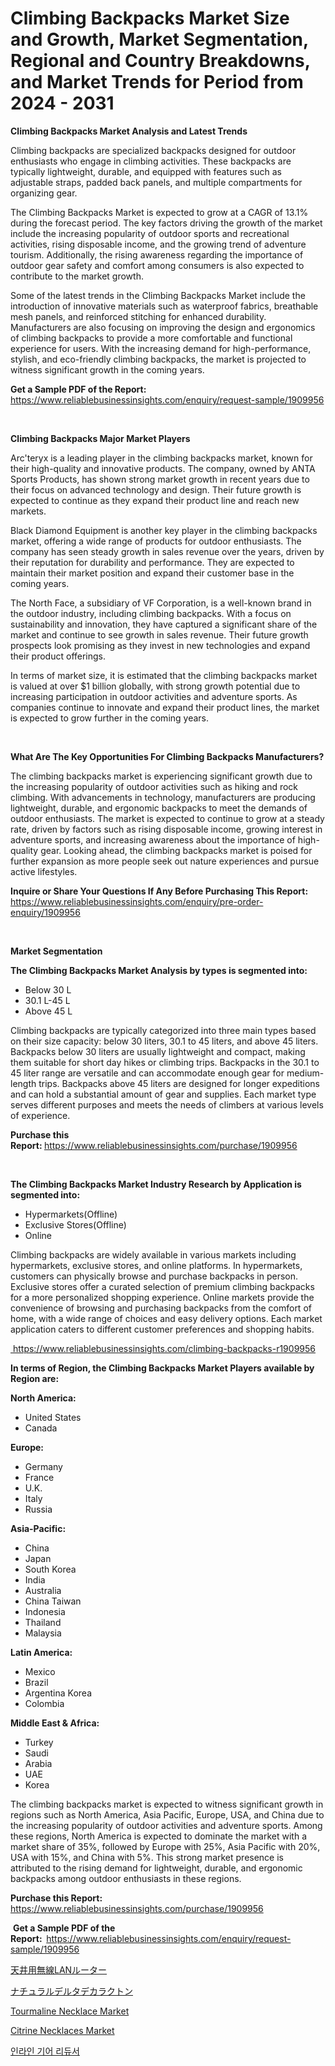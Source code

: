 <p><h1>Climbing Backpacks Market Size and Growth, Market Segmentation, Regional and Country Breakdowns, and Market Trends for Period from 2024 -  2031</h1></p><p><strong>Climbing Backpacks Market Analysis and Latest Trends</strong></p>
<p><p>Climbing backpacks are specialized backpacks designed for outdoor enthusiasts who engage in climbing activities. These backpacks are typically lightweight, durable, and equipped with features such as adjustable straps, padded back panels, and multiple compartments for organizing gear. </p><p>The Climbing Backpacks Market is expected to grow at a CAGR of 13.1% during the forecast period. The key factors driving the growth of the market include the increasing popularity of outdoor sports and recreational activities, rising disposable income, and the growing trend of adventure tourism. Additionally, the rising awareness regarding the importance of outdoor gear safety and comfort among consumers is also expected to contribute to the market growth.</p><p>Some of the latest trends in the Climbing Backpacks Market include the introduction of innovative materials such as waterproof fabrics, breathable mesh panels, and reinforced stitching for enhanced durability. Manufacturers are also focusing on improving the design and ergonomics of climbing backpacks to provide a more comfortable and functional experience for users. With the increasing demand for high-performance, stylish, and eco-friendly climbing backpacks, the market is projected to witness significant growth in the coming years.</p></p>
<p><strong>Get a Sample PDF of the Report:&nbsp;</strong> <a href="https://www.reliablebusinessinsights.com/enquiry/request-sample/1909956">https://www.reliablebusinessinsights.com/enquiry/request-sample/1909956</a></p>
<p>&nbsp;</p>
<p><strong>Climbing Backpacks Major Market Players</strong></p>
<p><p>Arc'teryx is a leading player in the climbing backpacks market, known for their high-quality and innovative products. The company, owned by ANTA Sports Products, has shown strong market growth in recent years due to their focus on advanced technology and design. Their future growth is expected to continue as they expand their product line and reach new markets.</p><p>Black Diamond Equipment is another key player in the climbing backpacks market, offering a wide range of products for outdoor enthusiasts. The company has seen steady growth in sales revenue over the years, driven by their reputation for durability and performance. They are expected to maintain their market position and expand their customer base in the coming years.</p><p>The North Face, a subsidiary of VF Corporation, is a well-known brand in the outdoor industry, including climbing backpacks. With a focus on sustainability and innovation, they have captured a significant share of the market and continue to see growth in sales revenue. Their future growth prospects look promising as they invest in new technologies and expand their product offerings.</p><p>In terms of market size, it is estimated that the climbing backpacks market is valued at over $1 billion globally, with strong growth potential due to increasing participation in outdoor activities and adventure sports. As companies continue to innovate and expand their product lines, the market is expected to grow further in the coming years.</p></p>
<p>&nbsp;</p>
<p><strong>What Are The Key Opportunities For Climbing Backpacks Manufacturers?</strong></p>
<p><p>The climbing backpacks market is experiencing significant growth due to the increasing popularity of outdoor activities such as hiking and rock climbing. With advancements in technology, manufacturers are producing lightweight, durable, and ergonomic backpacks to meet the demands of outdoor enthusiasts. The market is expected to continue to grow at a steady rate, driven by factors such as rising disposable income, growing interest in adventure sports, and increasing awareness about the importance of high-quality gear. Looking ahead, the climbing backpacks market is poised for further expansion as more people seek out nature experiences and pursue active lifestyles.</p></p>
<p><strong>Inquire or Share Your Questions If Any Before Purchasing This Report:</strong> <a href="https://www.reliablebusinessinsights.com/enquiry/pre-order-enquiry/1909956">https://www.reliablebusinessinsights.com/enquiry/pre-order-enquiry/1909956</a></p>
<p>&nbsp;</p>
<p><strong>Market Segmentation</strong></p>
<p><strong>The Climbing Backpacks Market Analysis by types is segmented into:</strong></p>
<p><ul><li>Below 30 L</li><li>30.1 L-45 L</li><li>Above 45 L</li></ul></p>
<p><p>Climbing backpacks are typically categorized into three main types based on their size capacity: below 30 liters, 30.1 to 45 liters, and above 45 liters. Backpacks below 30 liters are usually lightweight and compact, making them suitable for short day hikes or climbing trips. Backpacks in the 30.1 to 45 liter range are versatile and can accommodate enough gear for medium-length trips. Backpacks above 45 liters are designed for longer expeditions and can hold a substantial amount of gear and supplies. Each market type serves different purposes and meets the needs of climbers at various levels of experience.</p></p>
<p><strong>Purchase this Report:&nbsp;</strong><a href="https://www.reliablebusinessinsights.com/purchase/1909956">https://www.reliablebusinessinsights.com/purchase/1909956</a></p>
<p>&nbsp;</p>
<p><strong>The Climbing Backpacks Market Industry Research by Application is segmented into:</strong></p>
<p><ul><li>Hypermarkets(Offline)</li><li>Exclusive Stores(Offline)</li><li>Online</li></ul></p>
<p><p>Climbing backpacks are widely available in various markets including hypermarkets, exclusive stores, and online platforms. In hypermarkets, customers can physically browse and purchase backpacks in person. Exclusive stores offer a curated selection of premium climbing backpacks for a more personalized shopping experience. Online markets provide the convenience of browsing and purchasing backpacks from the comfort of home, with a wide range of choices and easy delivery options. Each market application caters to different customer preferences and shopping habits.</p></p>
<p><a href="https://www.reliablebusinessinsights.com/climbing-backpacks-r1909956">&nbsp;https://www.reliablebusinessinsights.com/climbing-backpacks-r1909956</a></p>
<p><strong>In terms of Region, the Climbing Backpacks Market Players available by Region are:</strong></p>
<p>
    <p> <strong> North America: </strong>
        <ul>
            <li>United States</li>
            <li>Canada</li>
        </ul>
        </p> 
    <p> <strong> Europe: </strong>
        <ul>
            <li>Germany</li>
            <li>France</li>
            <li>U.K.</li>
            <li>Italy</li>
            <li>Russia</li>
        </ul>
        </p> 
    <p> <strong> Asia-Pacific: </strong>
        <ul>
            <li>China</li>
            <li>Japan</li>
            <li>South Korea</li>
            <li>India</li>
            <li>Australia</li>
            <li>China Taiwan</li>
            <li>Indonesia</li>
            <li>Thailand</li>
            <li>Malaysia</li>
        </ul>
        </p> 
    <p> <strong> Latin America: </strong>
        <ul>
            <li>Mexico</li>
            <li>Brazil</li>
            <li>Argentina Korea</li>
            <li>Colombia</li>
        </ul>
        </p> 
    <p> <strong> Middle East & Africa: </strong>
        <ul>
            <li>Turkey</li>
            <li>Saudi</li>
            <li>Arabia</li>
            <li>UAE</li>
            <li>Korea</li>
        </ul>
    </p>
    </p>
<p><p>The climbing backpacks market is expected to witness significant growth in regions such as North America, Asia Pacific, Europe, USA, and China due to the increasing popularity of outdoor activities and adventure sports. Among these regions, North America is expected to dominate the market with a market share of 35%, followed by Europe with 25%, Asia Pacific with 20%, USA with 15%, and China with 5%. This strong market presence is attributed to the rising demand for lightweight, durable, and ergonomic backpacks among outdoor enthusiasts in these regions.</p></p>
<p><strong>Purchase this Report: </strong><a href="https://www.reliablebusinessinsights.com/purchase/1909956">https://www.reliablebusinessinsights.com/purchase/1909956</a></p>
<p>&nbsp;<strong>Get a Sample PDF of the Report:&nbsp;&nbsp;</strong><a href="https://www.reliablebusinessinsights.com/enquiry/request-sample/1909956">https://www.reliablebusinessinsights.com/enquiry/request-sample/1909956</a></p>
<p><strong></strong></p>
<p><p><a href="https://github.com/BrionnaBoyle/Market-Research-Report-List-1/blob/main/3182192142364.md">天井用無線LANルーター</a></p><p><a href="https://github.com/lababdou/Market-Research-Report-List-4/blob/main/2272688142365.md">ナチュラルデルタデカラクトン</a></p><p><a href="https://github.com/Paul14Anderson63/Market-Research-Report-List-4/blob/main/tourmaline-necklace-market.md">Tourmaline Necklace Market</a></p><p><a href="https://github.com/guneycigdem35/Market-Research-Report-List-3/blob/main/citrine-necklaces-market.md">Citrine Necklaces Market</a></p><p><a href="https://github.com/royErdmtyan906778/Market-Research-Report-List-2/blob/main/4758103150174.md">인라인 기어 리듀서</a></p></p>